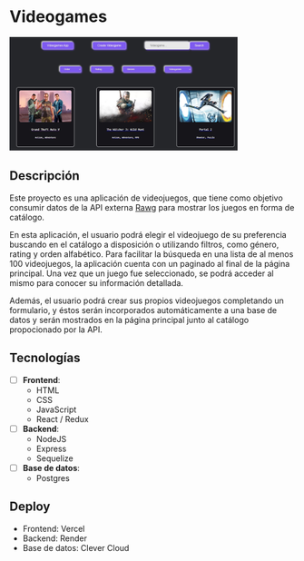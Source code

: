 # Videogames

<p align="left">
  <img height="200" src="./videogames.JPG" />
</p>

## Descripción

Este proyecto es una aplicación de videojuegos, que tiene como objetivo consumir datos de la API externa [Rawg](https://rawg.io/apidocs) para mostrar los juegos en forma de catálogo.

En esta aplicación, el usuario podrá elegir el videojuego de su preferencia buscando en el catálogo a disposición o utilizando filtros, como género, rating y orden alfabético. Para facilitar la búsqueda en una lista de al menos 100 videojuegos, la aplicación cuenta con un paginado al final de la página principal. Una vez que un juego fue seleccionado, se podrá acceder al mismo para conocer su información detallada.

Además, el usuario podrá crear sus propios videojuegos completando un formulario, y éstos serán incorporados automáticamente a una base de datos y serán mostrados en la página principal junto al catálogo propocionado por la API.

## Tecnologías

- [ ] __Frontend__:
  - HTML
  - CSS
  - JavaScript
  - React / Redux
- [ ] __Backend__:
  - NodeJS
  - Express
  - Sequelize
- [ ] __Base de datos__:
  - Postgres

## Deploy

- Frontend: Vercel
- Backend: Render
- Base de datos: Clever Cloud